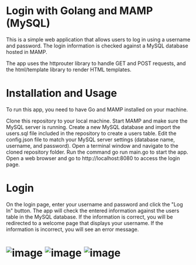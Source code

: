 
# Login with Golang and MAMP (MySQL)
This is a simple web application that allows users to log in using a username and password. The login information is checked against a MySQL database hosted in MAMP.

The app uses the httprouter library to handle GET and POST requests, and the html/template library to render HTML templates.

# Installation and Usage
To run this app, you need to have Go and MAMP installed on your machine.

Clone this repository to your local machine.
Start MAMP and make sure the MySQL server is running.
Create a new MySQL database and import the users.sql file included in the repository to create a users table.
Edit the config.json file to match your MySQL server settings (database name, username, and password).
Open a terminal window and navigate to the cloned repository folder.
Run the command go run main.go to start the app.
Open a web browser and go to http://localhost:8080 to access the login page.

# Login
On the login page, enter your username and password and click the "Log In" button. The app will check the entered information against the users table in the MySQL database. If the information is correct, you will be redirected to a welcome page that displays your username. If the information is incorrect, you will see an error message.
# ![image](https://user-images.githubusercontent.com/59126857/235627313-35ec8ea6-8623-4f01-adb0-628de7e35625.png ) ![image](https://user-images.githubusercontent.com/59126857/235627369-e17e3e01-ab7a-4a54-8456-cae7326a4212.png ) ![image](https://user-images.githubusercontent.com/59126857/235627661-b8e1c785-1bac-40e9-a352-2861d1c3ba93.png )

